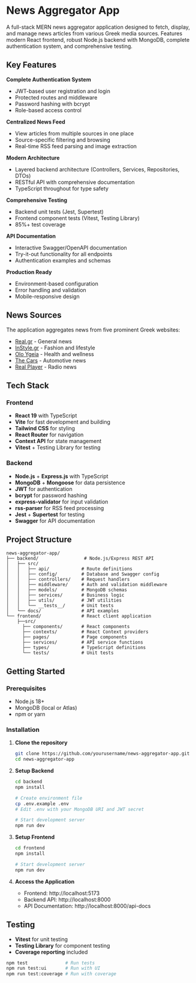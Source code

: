 # News Aggregator App

A full-stack MERN news aggregator application designed to fetch, display, and manage news articles from various Greek media sources. Features modern React frontend, robust Node.js backend with MongoDB, complete authentication system, and comprehensive testing.

## Key Features

**Complete Authentication System**
- JWT-based user registration and login
- Protected routes and middleware
- Password hashing with bcrypt
- Role-based access control

**Centralized News Feed**
- View articles from multiple sources in one place
- Source-specific filtering and browsing
- Real-time RSS feed parsing and image extraction

**Modern Architecture**
- Layered backend architecture (Controllers, Services, Repositories, DTOs)
- RESTful API with comprehensive documentation
- TypeScript throughout for type safety

**Comprehensive Testing**
- Backend unit tests (Jest, Supertest)
- Frontend component tests (Vitest, Testing Library)
- 85%+ test coverage

**API Documentation**
- Interactive Swagger/OpenAPI documentation
- Try-it-out functionality for all endpoints
- Authentication examples and schemas

**Production Ready**
- Environment-based configuration
- Error handling and validation
- Mobile-responsive design

## News Sources

The application aggregates news from five prominent Greek websites:
- [Real.gr](https://www.real.gr) - General news
- [InStyle.gr](https://www.instyle.gr) - Fashion and lifestyle  
- [Olo Ygeia](https://www.oloygeia.gr) - Health and wellness
- [The Cars](https://www.thecars.gr) - Automotive news
- [Real Player](https://player.real.gr/) - Radio news

## Tech Stack

### Frontend
- **React 19** with TypeScript
- **Vite** for fast development and building
- **Tailwind CSS** for styling
- **React Router** for navigation
- **Context API** for state management
- **Vitest** + Testing Library for testing

### Backend  
- **Node.js** + **Express.js** with TypeScript
- **MongoDB** + **Mongoose** for data persistence
- **JWT** for authentication
- **bcrypt** for password hashing
- **express-validator** for input validation
- **rss-parser** for RSS feed processing
- **Jest** + **Supertest** for testing
- **Swagger** for API documentation

## Project Structure

```
news-aggregator-app/
├── backend/                 # Node.js/Express REST API
│   ├── src/
│   │   ├── api/            # Route definitions
│   │   ├── config/         # Database and Swagger config
│   │   ├── controllers/    # Request handlers
│   │   ├── middleware/     # Auth and validation middleware
│   │   ├── models/         # MongoDB schemas
│   │   ├── services/       # Business logic
│   │   ├── utils/          # JWT utilities
│   │   └── __tests__/      # Unit tests
│   └── docs/               # API examples
└── frontend/               # React client application
    ├──src/
      ├── components/       # React components
      ├── contexts/         # React Context providers
      ├── pages/            # Page components
      ├── services/         # API service functions
      ├── types/            # TypeScript definitions
      └── tests/            # Unit tests
```

## Getting Started

### Prerequisites
- Node.js 18+ 
- MongoDB (local or Atlas)
- npm or yarn

### Installation

1. **Clone the repository**
   ```bash
   git clone https://github.com/yourusername/news-aggregator-app.git
   cd news-aggregator-app
   ```

2. **Setup Backend**
   ```bash
   cd backend
   npm install
   
   # Create environment file
   cp .env.example .env
   # Edit .env with your MongoDB URI and JWT secret
   
   # Start development server
   npm run dev
   ```

3. **Setup Frontend**
   ```bash
   cd frontend
   npm install
   
   # Start development server
   npm run dev
   ```

4. **Access the Application**
   - Frontend: http://localhost:5173
   - Backend API: http://localhost:8000
   - API Documentation: http://localhost:8000/api-docs

## Testing

- **Vitest** for unit testing
- **Testing Library** for component testing
- **Coverage reporting** included

```bash
npm test              # Run tests
npm run test:ui       # Run with UI
npm run test:coverage # Run with coverage
```
